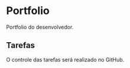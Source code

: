 # Portfolio
Portfolio do desenvolvedor.

## Tarefas 
O controle das tarefas será realizado no GitHub.
